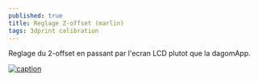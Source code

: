 ```yaml
---
published: true
title: Reglage Z-offset (marlin)
tags: 3dprint calibration
---
```

Reglage du 2-offset en passant par l'ecran LCD plutot que la dagomApp.

[![caption](https://img.youtube.com/vi/u-7BFQidJVw/0.jpg)](https://www.youtube.com/watch?v=u-7BFQidJVw&feature=youtu.be&t=8m43s)
